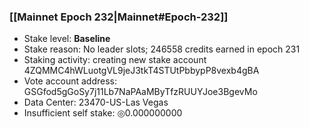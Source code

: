 ### [[Mainnet Epoch 232|Mainnet#Epoch-232]]
* Stake level: **Baseline**
* Stake reason: No leader slots; 246558 credits earned in epoch 231
* Staking activity: creating new stake account 4ZQMMC4hWLuotgVL9jeJ3tkT4STUtPbbypP8vexb4gBA
* Vote account address: GSGfod5gGoSy7j11Lb7NaPAaMByTfzRUUYJoe3BgevMo
* Data Center: 23470-US-Las Vegas
* Insufficient self stake: ◎0.000000000